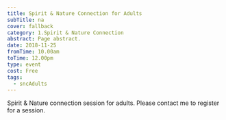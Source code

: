 ```yaml
---
title: Spirit & Nature Connection for Adults
subTitle: na
cover: fallback
category: 1.Spirit & Nature Connection
abstract: Page abstract.
date: 2018-11-25
fromTime: 10.00am
toTime: 12.00pm
type: event
cost: Free
tags:
  - sncAdults
---
```


Spirit & Nature connection session for adults. Please contact me to register for a session.

